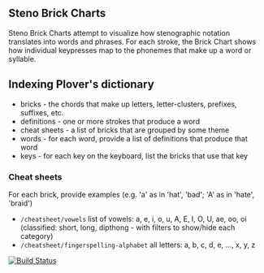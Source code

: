 ## Steno Brick Charts

Steno Brick Charts attempt to visualize how stenographic notation translates into words and phrases.
For each stroke, the Brick Chart shows how individual keypresses map to the phonemes that make up a word or syllable.

## Indexing Plover's dictionary

* bricks - the chords that make up letters, letter-clusters, prefixes, suffixes, etc.
* definitions - one or more strokes that produce a word
* cheat sheets - a list of bricks that are grouped by some theme
* words - for each word, provide a list of definitions that produce that word
* keys - for each key on the keyboard, list the bricks that use that key

### Cheat sheets

For each brick, provide examples (e.g. 'a' as in 'hat', 'bad'; 'A' as in 'hate', 'braid')

* `/cheatsheet/vowels` list of vowels: a, e, i, o, u, A, E, I, O, U, ae, oo, oi (classified: short, long, dipthong - with filters to show/hide each category)
* `/cheatsheet/fingerspelling-alphabet` all letters: a, b, c, d, e, ..., x, y, z

[![Build Status](https://travis-ci.org/nelstrom/StenoBricks.svg?branch=master)](https://travis-ci.org/nelstrom/StenoBricks)
